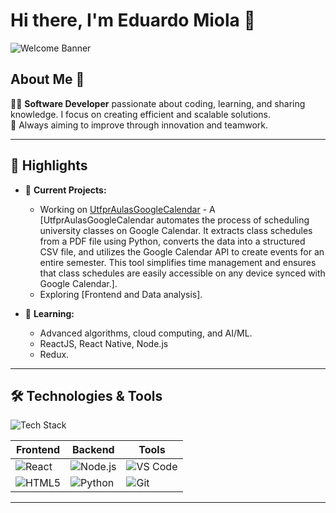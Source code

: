 # Hi there, I'm Eduardo Miola 👋

![Welcome Banner](https://media0.giphy.com/media/v1.Y2lkPTc5MGI3NjExa2N0d24yYnVjZmJnMzFqdzZxeDF0eTM2emdjaW53d2gyZmRqemdxaCZlcD12MV9pbnRlcm5hbF9naWZfYnlfaWQmY3Q9Zw/eJG93okDlbbMSWreuz/giphy.webp)

## About Me 🚀

👨‍💻 **Software Developer** passionate about coding, learning, and sharing knowledge. I focus on creating efficient and scalable solutions.  
🎯 Always aiming to improve through innovation and teamwork.

---

## 📌 Highlights

- 🔭 **Current Projects:**  
  - Working on [UtfprAulasGoogleCalendar](https://github.com/EduardoMiola/UtfprAulasGoogleCalendar) - A [UtfprAulasGoogleCalendar automates the process of scheduling university classes on Google Calendar. It extracts class schedules from a PDF file using Python, converts the data into a structured CSV file, and utilizes the Google Calendar API to create events for an entire semester. This tool simplifies time management and ensures that class schedules are easily accessible on any device synced with Google Calendar.].  
  - Exploring [Frontend and Data analysis].  

- 🌱 **Learning:**  
  - Advanced algorithms, cloud computing, and AI/ML.
  - ReactJS, React Native, Node.js
  - Redux.

---

## 🛠️ Technologies & Tools

![Tech Stack](https://img.shields.io/badge/-Languages%20%26%20Tools-blue?style=flat-square&logo=visual-studio-code&logoColor=white)

| Frontend | Backend | Tools |
|----------|---------|-------|
| ![React](https://img.shields.io/badge/-React-blue?logo=react) | ![Node.js](https://img.shields.io/badge/-Node.js-green?logo=node.js) | ![VS Code](https://img.shields.io/badge/-VS_Code-blue?logo=visual-studio-code) |
| ![HTML5](https://img.shields.io/badge/-HTML5-orange?logo=html5) | ![Python](https://img.shields.io/badge/-Python-blue?logo=python) | ![Git](https://img.shields.io/badge/-Git-black?logo=git) |

---
